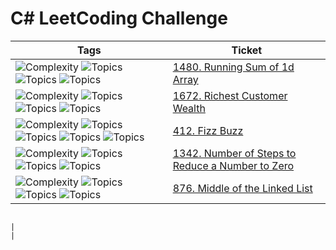 # C# LeetCoding Challenge 


| Tags                                                                                                                                                                                                                                                                     | Ticket                                                                                               |
|--------------------------------------------------------------------------------------------------------------------------------------------------------------------------------------------------------------------------------------------------------------------------|------------------------------------------------------------------------------------------------------|
| ![Complexity](https://img.shields.io/badge/easy-green) ![Topics](https://img.shields.io/badge/array-blue) ![Topics](https://img.shields.io/badge/prefix_sum-blue) ![Topics](https://img.shields.io/badge/done-purple)                                                    | [1480. Running Sum of 1d Array](_1480_Running_Sum_Of_1d_Array)                                       |
| ![Complexity](https://img.shields.io/badge/easy-green) ![Topics](https://img.shields.io/badge/array-blue) ![Topics](https://img.shields.io/badge/matrix-blue) ![Topics](https://img.shields.io/badge/done-purple)                                                        | [1672. Richest Customer Wealth](_1672_Richest_Customer_Wealth)                                       |
| ![Complexity](https://img.shields.io/badge/easy-green) ![Topics](https://img.shields.io/badge/math-blue) ![Topics](https://img.shields.io/badge/string-blue) ![Topics](https://img.shields.io/badge/simulation-blue) ![Topics](https://img.shields.io/badge/done-purple) | [412. Fizz Buzz](_412_Fizz_Buzz)                                                                     |
| ![Complexity](https://img.shields.io/badge/easy-green) ![Topics](https://img.shields.io/badge/math-blue) ![Topics](https://img.shields.io/badge/bit_manipulation-blue) ![Topics](https://img.shields.io/badge/done-purple)                                               | [1342. Number of Steps to Reduce a Number to Zero](_1342_Number_Of_Steps_To_Reduce_A_Number_To_Zero) |
| ![Complexity](https://img.shields.io/badge/easy-green) ![Topics](https://img.shields.io/badge/linked_list-blue) ![Topics](https://img.shields.io/badge/two_pointers-blue) ![Topics](https://img.shields.io/badge/done-purple)                                            | [876. Middle of the Linked List](_876_Middle_Of_The_Linked_List)                                     |



                                                                                                                                                                                                                                                                  |                                                                                                      |
